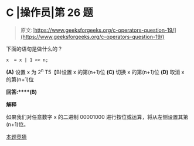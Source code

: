 # C |操作员|第 26 题

> 原文:[https://www.geeksforgeeks.org/c-operators-question-19/](https://www.geeksforgeeks.org/c-operators-question-19/)

下面的语句是做什么的？

```
x  = x | 1 << n;
```

**(A)** 设置 x 为 2<sup>n</sup>
T5【B)设置 x 的第(n+1)位
**(C)** 切换 x 的第(n+1)位
**(D)** 取消 x 的第(n+1)位

**回答:****(B)**

**解释**

如果我们对任意数字 x 的二进制 00001000 进行按位或运算，将从左侧设置其第(n+1)位。

[本题竞猜](https://www.geeksforgeeks.org/c-language-2-gq/operators-gq/)